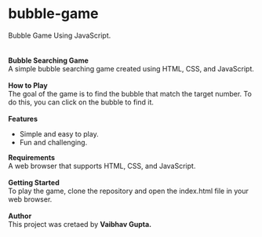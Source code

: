 # bubble-game
Bubble Game Using JavaScript.
<br><br><br>
<b>Bubble Searching Game</b><br>
A simple bubble searching game created using HTML, CSS, and JavaScript.
<br><br>
<b>How to Play</b><br>
The goal of the game is to find the bubble that match the target number. To do this, you can click on the bubble to find it.
<br><br>
<b>Features</b>
<ul>
  <li>Simple and easy to play.</li>
  <li>Fun and challenging.</li>
</ul>
<b>Requirements</b><br>
A web browser that supports HTML, CSS, and JavaScript.<br><br>
<b>Getting Started</b><br>
To play the game, clone the repository and open the index.html file in your web browser.<br><br>
<b>Author</b><br>
This project was cretaed by <b>Vaibhav Gupta.</b>
